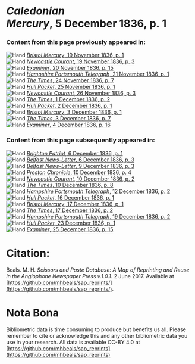 # *Caledonian Mercury*, 5 December 1836, p. 1  
  
### Content from this page previously appeared in:  
![Hand](http://scissorsandpaste.net/wp-content/uploads/2017/06/smallhandpointer.png) [*Bristol Mercury*, 19 November 1836, p. 1](https://mhbeals.github.io/sap_html/Bristol-Mercury/Bristol-Mercury-19-November-1836-p-1)  
![Hand](http://scissorsandpaste.net/wp-content/uploads/2017/06/smallhandpointer.png) [*Newcastle Courant*, 19 November 1836, p. 3](https://mhbeals.github.io/sap_html/Newcastle-Courant/Newcastle-Courant-19-November-1836-p-3)  
![Hand](http://scissorsandpaste.net/wp-content/uploads/2017/06/smallhandpointer.png) [*Examiner*, 20 November 1836, p. 15](https://mhbeals.github.io/sap_html/Examiner/Examiner-20-November-1836-p-15)  
![Hand](http://scissorsandpaste.net/wp-content/uploads/2017/06/smallhandpointer.png) [*Hampshire Portsmouth Telegraph*, 21 November 1836, p. 1](https://mhbeals.github.io/sap_html/Hampshire-Portsmouth-Telegraph/Hampshire-Portsmouth-Telegraph-21-November-1836-p-1)  
![Hand](http://scissorsandpaste.net/wp-content/uploads/2017/06/smallhandpointer.png) [*The Times*, 24 November 1836, p. 7](https://mhbeals.github.io/sap_html/The-Times/The-Times-24-November-1836-p-7)  
![Hand](http://scissorsandpaste.net/wp-content/uploads/2017/06/smallhandpointer.png) [*Hull Packet*, 25 November 1836, p. 1](https://mhbeals.github.io/sap_html/Hull-Packet/Hull-Packet-25-November-1836-p-1)  
![Hand](http://scissorsandpaste.net/wp-content/uploads/2017/06/smallhandpointer.png) [*Newcastle Courant*, 26 November 1836, p. 3](https://mhbeals.github.io/sap_html/Newcastle-Courant/Newcastle-Courant-26-November-1836-p-3)  
![Hand](http://scissorsandpaste.net/wp-content/uploads/2017/06/smallhandpointer.png) [*The Times*, 1 December 1836, p. 2](https://mhbeals.github.io/sap_html/The-Times/The-Times-1-December-1836-p-2)  
![Hand](http://scissorsandpaste.net/wp-content/uploads/2017/06/smallhandpointer.png) [*Hull Packet*, 2 December 1836, p. 1](https://mhbeals.github.io/sap_html/Hull-Packet/Hull-Packet-2-December-1836-p-1)  
![Hand](http://scissorsandpaste.net/wp-content/uploads/2017/06/smallhandpointer.png) [*Bristol Mercury*, 3 December 1836, p. 1](https://mhbeals.github.io/sap_html/Bristol-Mercury/Bristol-Mercury-3-December-1836-p-1)  
![Hand](http://scissorsandpaste.net/wp-content/uploads/2017/06/smallhandpointer.png) [*The Times*, 3 December 1836, p. 7](https://mhbeals.github.io/sap_html/The-Times/The-Times-3-December-1836-p-7)  
![Hand](http://scissorsandpaste.net/wp-content/uploads/2017/06/smallhandpointer.png) [*Examiner*, 4 December 1836, p. 16](https://mhbeals.github.io/sap_html/Examiner/Examiner-4-December-1836-p-16)  
  
### Content from this page subsequently appeared in:  
![Hand](http://scissorsandpaste.net/wp-content/uploads/2017/06/smallhandpointer.png) [*Brighton Patriot*, 6 December 1836, p. 1](https://mhbeals.github.io/sap_html/Brighton-Patriot/Brighton-Patriot-6-December-1836-p-1)  
![Hand](http://scissorsandpaste.net/wp-content/uploads/2017/06/smallhandpointer.png) [*Belfast News-Letter*, 6 December 1836, p. 3](https://mhbeals.github.io/sap_html/Belfast-News-Letter/Belfast-News-Letter-6-December-1836-p-3)  
![Hand](http://scissorsandpaste.net/wp-content/uploads/2017/06/smallhandpointer.png) [*Belfast News-Letter*, 9 December 1836, p. 3](https://mhbeals.github.io/sap_html/Belfast-News-Letter/Belfast-News-Letter-9-December-1836-p-3)  
![Hand](http://scissorsandpaste.net/wp-content/uploads/2017/06/smallhandpointer.png) [*Preston Chronicle*, 10 December 1836, p. 4](https://mhbeals.github.io/sap_html/Preston-Chronicle/Preston-Chronicle-10-December-1836-p-4)  
![Hand](http://scissorsandpaste.net/wp-content/uploads/2017/06/smallhandpointer.png) [*Newcastle Courant*, 10 December 1836, p. 2](https://mhbeals.github.io/sap_html/Newcastle-Courant/Newcastle-Courant-10-December-1836-p-2)  
![Hand](http://scissorsandpaste.net/wp-content/uploads/2017/06/smallhandpointer.png) [*The Times*, 10 December 1836, p. 8](https://mhbeals.github.io/sap_html/The-Times/The-Times-10-December-1836-p-8)  
![Hand](http://scissorsandpaste.net/wp-content/uploads/2017/06/smallhandpointer.png) [*Hampshire Portsmouth Telegraph*, 12 December 1836, p. 2](https://mhbeals.github.io/sap_html/Hampshire-Portsmouth-Telegraph/Hampshire-Portsmouth-Telegraph-12-December-1836-p-2)  
![Hand](http://scissorsandpaste.net/wp-content/uploads/2017/06/smallhandpointer.png) [*Hull Packet*, 16 December 1836, p. 1](https://mhbeals.github.io/sap_html/Hull-Packet/Hull-Packet-16-December-1836-p-1)  
![Hand](http://scissorsandpaste.net/wp-content/uploads/2017/06/smallhandpointer.png) [*Bristol Mercury*, 17 December 1836, p. 1](https://mhbeals.github.io/sap_html/Bristol-Mercury/Bristol-Mercury-17-December-1836-p-1)  
![Hand](http://scissorsandpaste.net/wp-content/uploads/2017/06/smallhandpointer.png) [*The Times*, 17 December 1836, p. 2](https://mhbeals.github.io/sap_html/The-Times/The-Times-17-December-1836-p-2)  
![Hand](http://scissorsandpaste.net/wp-content/uploads/2017/06/smallhandpointer.png) [*Hampshire Portsmouth Telegraph*, 19 December 1836, p. 2](https://mhbeals.github.io/sap_html/Hampshire-Portsmouth-Telegraph/Hampshire-Portsmouth-Telegraph-19-December-1836-p-2)  
![Hand](http://scissorsandpaste.net/wp-content/uploads/2017/06/smallhandpointer.png) [*Hull Packet*, 23 December 1836, p. 1](https://mhbeals.github.io/sap_html/Hull-Packet/Hull-Packet-23-December-1836-p-1)  
![Hand](http://scissorsandpaste.net/wp-content/uploads/2017/06/smallhandpointer.png) [*Examiner*, 25 December 1836, p. 15](https://mhbeals.github.io/sap_html/Examiner/Examiner-25-December-1836-p-15)  


# Citation: 

Beals. M. H. *Scissors and Paste Database: A Map of Reprinting and Reuse in the Anglophone Newspaper Press v.1.0.1.* 2 June 2017. Available at [https://github.com/mhbeals/sap_reprints/](https://github.com/mhbeals/sap_reprints/). 

# Nota Bona

Bibliometric data is time consuming to produce but benefits us all. Please remember to cite or acknowledge this and any other bibliometric data you use in your research. All data is available CC-BY 4.0 at [https://github.com/mhbeals/sap_reprints](https://github.com/mhbeals/sap_reprints)